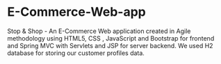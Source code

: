 # E-Commerce-Web-app
Stop & Shop - An E-Commerce Web application created in Agile methodology using HTML5, CSS , JavaScript and Bootstrap for frontend and Spring MVC with Servlets and JSP for server backend. We used H2 database for storing our customer profiles data.

